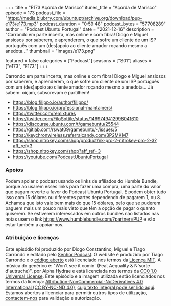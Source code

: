 +++
title = "E173 Açorda de Marisco"
itunes_title = "Açorda de Marisco"
episode = 173
podcast_file = "https://media.blubrry.com/ubuntupt/archive.org/download/pup-e173/e173.mp3"
podcast_duration = "0:59:48"
podcast_bytes = "57708289"
author = "Podcast Ubuntu Portugal"
date = "2021-12-16"
description = "Carrondo em parte incerta, mas online e com fibra! Diogo e Miguel ansiosos por saberem, e aprenderem, o que sofre um cliente de um ISP português com um (des)apoio ao cliente amador roçando mesmo a anedota…"
thumbnail = "images/e173.png"

featured = false
categories = ["Podcast"]
seasons = ["S01"]
aliases = ["e173", "E173"]
+++

Carrondo em parte incerta, mas online e com fibra! Diogo e Miguel ansiosos por saberem, e aprenderem, o que sofre um cliente de um ISP português com um (des)apoio ao cliente amador roçando mesmo a anedota…
Já sabem: oiçam, subscrevam e partilhem!

* https://blog.filippo.io/author/filippo/
* https://blog.filippo.io/professional-maintainers/
* https://twitter.com/remixtures
* https://twitter.com/FiloSottile/status/1469749412998041610
* https://discourse.ubuntu.com/t/gamebuntu/25544
* https://gitlab.com/rswat09/gamebuntu/-/issues/5
* https://keychronwireless.referralcandy.com/3P2MKM7
* https://shop.nitrokey.com/shop/product/nk-pro-2-nitrokey-pro-2-3?aff_ref=3
* https://shop.nitrokey.com/shop?aff_ref=3
* https://youtube.com/PodcastUbuntuPortugal


### Apoios
Podem apoiar o podcast usando os links de afiliados do Humble Bundle, porque ao usarem esses links para fazer uma compra, uma parte do valor que pagam reverte a favor do Podcast Ubuntu Portugal.
E podem obter tudo isso com 15 dólares ou diferentes partes dependendo de pagarem 1, ou 8.
Achamos que isto vale bem mais do que 15 dólares, pelo que se puderem paguem mais um pouco mais visto que têm a opção de pagar o quanto quiserem.
Se estiverem interessados em outros bundles não listados nas notas usem o link https://www.humblebundle.com/?partner=PUP e vão estar também a apoiar-nos.

### Atribuição e licenças
Este episódio foi produzido por Diogo Constantino, Miguel e Tiago Carrondo e editado pelo [Senhor Podcast](https://senhorpodcast.pt/).
O website é produzido por Tiago Carrondo e o [código aberto](https://gitlab.com/podcastubuntuportugal/website) está licenciado nos termos da [Licença MIT](https://gitlab.com/podcastubuntuportugal/website/main/LICENSE).
A música do genérico é: "Won't see it comin' (Feat Aequality & N'sorte d'autruche)", por Alpha Hydrae e está licenciada nos termos da [CC0 1.0 Universal License](https://creativecommons.org/publicdomain/zero/1.0/).
Este episódio e a imagem utilizada estão licenciados nos termos da licença: [Attribution-NonCommercial-NoDerivatives 4.0 International (CC BY-NC-ND 4.0)](https://creativecommons.org/licenses/by-nc-nd/4.0/), [cujo texto integral pode ser lido aqui](https://creativecommons.org/licenses/by-nc-nd/4.0/legalcode). Estamos abertos a licenciar para permitir outros tipos de utilização, [contactem-nos](https://podcastubuntuportugal.org/contactos) para validação e autorização.

